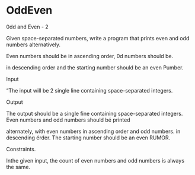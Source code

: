 # OddEven
0dd and Even - 2

Given space-separated numbers, write a program that prints even
and odd numbers alternatively.

Even numbers should be in ascending order, 0d numbers should be.

in descending order and the starting number should be an even
Pumber.

Input

“The input will be 2 single line containing space-separated integers.

Output

The output should be a single fine containing space-separated
integers. Even numbers and odd numbers should bé printed

alternately, with even numbers in ascending order and odd numbers.
in descending érder. The starting number should be an even RUMOR.

Constraints.

Inthe given input, the count of even numbers and odd numbers is
always the same.
